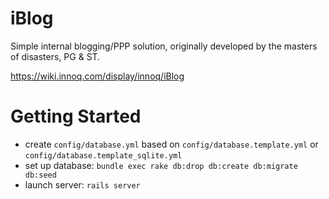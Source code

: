 # iBlog

Simple internal blogging/PPP solution, originally developed by the masters of disasters, PG & ST.

https://wiki.innoq.com/display/innoq/iBlog


# Getting Started

* create `config/database.yml` based on `config/database.template.yml` or
  `config/database.template_sqlite.yml`
* set up database: `bundle exec rake db:drop db:create db:migrate db:seed`
* launch server: `rails server`
